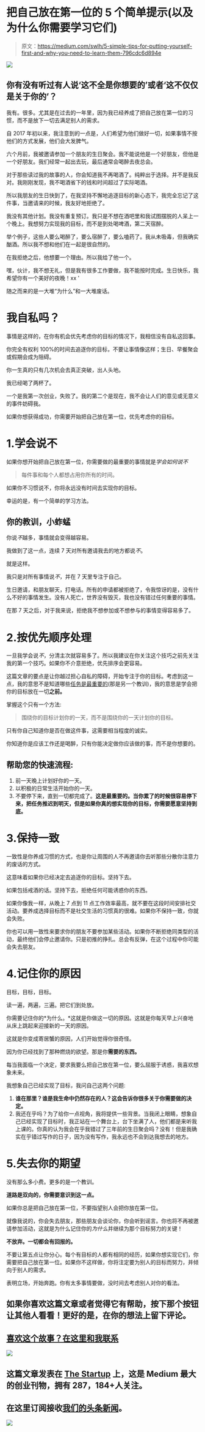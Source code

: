 # 把自己放在第一位的 5 个简单提示(以及为什么你需要学习它们)

> 原文：<https://medium.com/swlh/5-simple-tips-for-putting-yourself-first-and-why-you-need-to-learn-them-796cdc6d894e>

![](img/6e252c2b0b49c2ae941b60ec72270cd5.png)

## 你有没有听过有人说‘这不全是你想要的’或者‘这不仅仅是关于你的’？

我有。很多。尤其是在过去的一年里，因为我已经养成了把自己放在第一位的习惯，而不是放下一切去满足别人的需求。

自 2017 年初以来，我注意到的一点是，人们希望为他们做好一切，如果事情不按他们的方式发展，他们会大发脾气。

六个月前，我被邀请参加一个朋友的生日聚会。我不能说他是一个好朋友，但他是一个好朋友。我们经常一起出去玩，最后通常会喝醉去夜总会。

对于那些读过我的故事的人，你会知道我不再喝酒了。纯粹出于选择。并不是我反对。我刚刚发现，我不喝酒省下的钱和时间超过了实际喝酒。

所以我朋友的生日快到了，在我坚持不懈地追逐目标的新心态下，我完全忘记了这件事，当邀请来的时候，我友好地拒绝了。

我没有其他计划。我没有重复预订。我只是不想在酒吧里和我试图摆脱的人呆上一个晚上。我想努力实现我的目标，而不是到处喝啤酒，第二天宿醉。

举个例子，这些人要么喝醉了，要么宿醉了，要么嗑药了。我从未吸毒，但我确实酗酒。所以我不想和他们在一起是很自然的。

在我拒绝之后，他想要一个理由。所以我给了他一个。

嘿，伙计，我不想无礼，但是我有很多工作要做，我不能按时完成。生日快乐，我希望你有一个美好的夜晚！xx '

随之而来的是一大堆“为什么”和一大堆废话。

# 我自私吗？

事情是这样的，在你有机会优先考虑你的目标的情况下，我相信没有自私这回事。

你完全有权利 100%的时间去追逐你的目标，不要让事情像这样；生日、早餐聚会或假期会成为阻碍。

你一生真的只有几次机会去真正突破，出人头地。

我已经喝了两杯了。

一个是我第一次创业，失败了。我的第二个是现在，我不会让人们的意见或无意义的事件妨碍我。

如果你想获得成功，你需要开始把自己放在第一位，优先考虑你的目标。

# 1.学会说不

如果你想开始把自己放在第一位，你需要做的最重要的事情就是*学会如何说不*

> 每件事和每个人都想占用你所有的时间。

如果你不习惯说不，你将永远没有时间去实现你的目标。

幸运的是，有一个简单的学习方法。

## 你的教训，小蚱蜢

你说*不*越多，事情就会变得越容易。

我做到了这一点，连续 7 天对所有邀请我去的地方都说*不*。

就是这样。

我只是对所有事情说*不*，并在 7 天里专注于自己。

生日邀请，和朋友聊天，打电话。所有的申请都被拒绝了，令我惊讶的是，没有什么不好的事情发生。没有人死亡，世界没有毁灭，我也没有错过任何重要的事情。

在那 7 天之后，对于我来说，拒绝我不想参加或不想参与的事情变得容易多了。

# 2.按优先顺序处理

一旦我学会说*不*，分清主次就容易多了。所以我建议在你关注这个技巧之前先关注我的第一个技巧。如果你不介意拒绝，优先排序会更容易。

这篇文章的要点是让你越过担心自私的障碍，开始专注于你的目标。考虑到这一点，我的意思不是知道哪些[任务是最重要的](https://jessekerema.com/focus-on-tasks/)(那是另一个教训)，我的意思是学会把你的目标放在一切**之前。**

掌握这个只有一个方法:

> 围绕你的目标计划你的一天，而不是围绕你的一天计划你的目标。

只有你自己知道你是否在做这件事，这需要相当程度的诚实。

你知道你是应该工作还是喝醉，只有你能决定做你应该做的事，而不是你想要的。

## 帮助您的快速流程:

1.  前一天晚上计划好你的一天。
2.  以积极的日常生活开始你的一天。
3.  不要停下来，直到一切都完成了。**这是最重要的。当你累了的时候很容易停下来，把任务推迟到明天，但是如果你真的想实现你的目标，你需要愿意坚持到底。**

# 3.保持一致

一致性是你养成习惯的方式，也是你让周围的人不再邀请你去听那些分散你注意力的废话的方式。

这意味着如果你已经决定去追逐你的目标。坚持下去。

如果包括戒酒的话。坚持下去，拒绝任何可能诱惑你的东西。

如果你像我一样，从晚上 7 点到 11 点工作效率最高，就不要在这段时间安排社交活动。要养成选择目标而不是社交生活的习惯真的很难。如果你不保持一致，你就会失败。

你也可以用一致性来要求你的朋友不要参加某些活动。如果你不断拒绝同类型的活动，最终他们会停止邀请你。只是初推的挣扎。总会有反弹，在这个过程中你可能会失去朋友。

# 4.记住你的原因

目标，目标，目标。

读一遍，两遍，三遍。把它们到处放。

你需要记住你的*为什么。*这就是你做这一切的原因。这就是你每天早上兴奋地从床上跳起来迎接新的一天的原因。

这就是你变成寄居蟹的原因，人们开始觉得你很奇怪。

因为你已经找到了那种燃烧的欲望。那是你**需要的东西。**

每当我面临一个决定，要求我要么把自己放在第一位，要么屈服于诱惑，我喜欢想象未来。

我想象自己已经实现了目标，我问自己这两个问题:

1.  **谁在那里？谁是我生命中仍然存在的人？这会告诉你很多关于你需要做的决定。**
2.  我还在乎吗？为了给你一点视角，我将提供一些背景。当我闭上眼睛，想象自己已经实现了目标时，我正站在一个舞台上，台下坐满了人，他们都是来听我上课的。你真的认为我会在乎我错过了三年前的生日聚会吗？没有！但是我确实在乎错过写作的日子，因为没有写作，我永远也不会到达我想去的地方。

# 5.失去你的期望

没有那么多小费。更多的是一个教训。

**道路是双向的，你需要意识到这一点。**

如果你总是把自己放在第一位，不要指望别人会把你放在第一位。

就像我说的，你会失去朋友，那些朋友会谈论你，你会听到谣言。你也将不再被邀请参加活动，这就是为什么记住你的*为什么*并继续为那个目标努力的关键！

**不放弃。一切都会有回报的。**

不要让第五点让你分心。每个有目标的人都有相同的经历，如果你想实现它们，你需要把自己放在第一位。如果你不这样做，你将注定要为别人的目标而努力，并倾向于别人的需求。

表明立场，开始奔跑。你有太多事情要做，没时间去考虑别人对你的看法。

## 如果你喜欢这篇文章或者觉得它有帮助，按下那个按钮让其他人看看！更好的是，在你的想法上留下评论。

## [喜欢这个故事？在这里和我联系](https://hunchmetrics.co/blog/)

![](img/731acf26f5d44fdc58d99a6388fe935d.png)

## 这篇文章发表在 [The Startup](https://medium.com/swlh) 上，这是 Medium 最大的创业刊物，拥有 287，184+人关注。

## 在这里订阅接收[我们的头条新闻](http://growthsupply.com/the-startup-newsletter/)。

![](img/731acf26f5d44fdc58d99a6388fe935d.png)